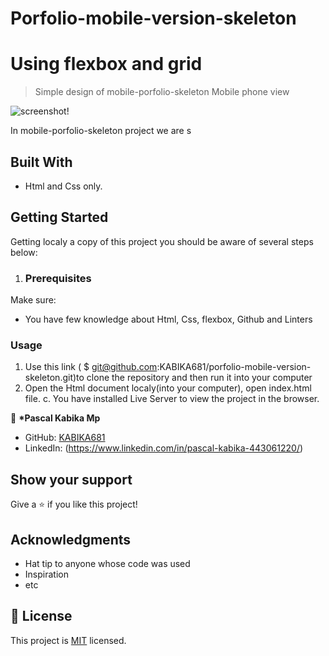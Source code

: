 # Porfolio-mobile-version-skeleton

# Using flexbox and grid

> Simple design of mobile-porfolio-skeleton
> Mobile phone view

![screenshot](./mobile-portfolio.png)!

In mobile-porfolio-skeleton project we are s

## Built With

- Html and Css only.

## Getting Started

Getting localy a copy of this project you should be aware of several steps below:

1. ### Prerequisites

Make sure:

- You have few knowledge about Html, Css, flexbox, Github and Linters

### Usage

1. Use this link ( $ git@github.com:KABIKA681/porfolio-mobile-version-skeleton.git)to clone the repository and then run it into your computer
2. Open the Html document localy(into your computer), open index.html file.
   c. You have installed Live Server to view the project in the browser.

👤 **\*Pascal Kabika Mp**

- GitHub: [KABIKA681](https://github.com/KABIKA681?tab=overview&from=2021-12-01&to=2021-12-31)
- LinkedIn: (https://www.linkedin.com/in/pascal-kabika-443061220/)

## Show your support

Give a ⭐️ if you like this project!

## Acknowledgments

- Hat tip to anyone whose code was used
- Inspiration
- etc

## 📝 License

This project is [MIT](./MIT.md) licensed.

